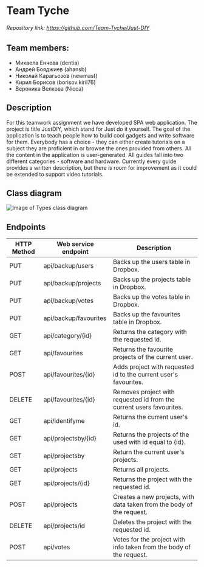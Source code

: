 # Team Tyche #

###### Repository link: https://github.com/Team-Tyche/Just-DIY

## Team members: ##

- Михаела Енчева (dentia)
- Андрей Бояджиев (ahansb)
- Николай Карагьозов (newmast)
- Кирил Борисов (borisov.kiril76)
- Вероника Велкова (Nicca)

## Description ##

For this teamwork assignment we have developed SPA web application. The project is title JustDIY, which stand for Just do it yourself. The goal of the application is to teach people how to build cool gadgets and write software for them. Everybody has a choice - they can either create tutorials on a subject they are proficient in or browse the ones provided from others. All the content in the application is user-generated. All guides fall into two different categories - software and hardware. Currently every guide provides a written description, but there is room for improvement as it could be extended to support video tutorials.

## Class diagram ##

![Image of Types class diagram](http://puu.sh/lrgVH/8a7e4c87b2.png)

## Endpoints ##

| HTTP Method | Web service endpoint  | Description                                                           |
|-------------|-----------------------|-----------------------------------------------------------------------|
| PUT         | api/backup/users      | Backs up the users table in Dropbox.                                  |
| PUT         | api/backup/projects   | Backs up the projects table in Dropbox.                               |
| PUT         | api/backup/votes      | Backs up the votes table in Dropbox.                                  |
| PUT         | api/backup/favourites | Backs up the favourites table in Dropbox.                             |
| GET         | api/category/{id}     | Returns the category with the requested id.                           |
| GET         | api/favourites        | Returns the favourite projects of the current user.                   |
| POST        | api/favourites/{id}   | Adds project with requested id to the current user's favourites.      |
| DELETE      | api/favourites/{id}   | Removes project with requested id from the current users favourites.  |
| GET         | api/identifyme        | Returns the current user's id.                                        |
| GET         | api/projectsby/{id}   | Returns the projects of the used with id equal to {id}.               |
| GET         | api/projectsby        | Return the current user's projects.                                   |
| GET         | api/projects          | Returns all projects.                                                 |
| GET         | api/projects/{id}     | Returns the project with the requested id.                            |
| POST        | api/projects          | Creates a new projects, with data taken from the body of the request. |
| DELETE      | api/projects/id       | Deletes the project with the requested id.                            |
| POST        | api/votes             | Votes for the project with info taken from the body of the request.   |
